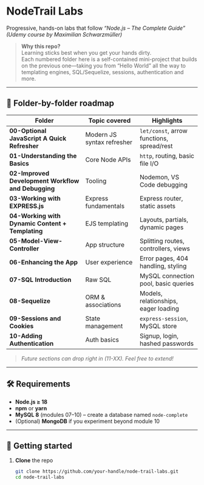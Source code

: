 # NodeTrail Labs
Progressive, hands-on labs that follow _“Node.js – The Complete Guide”_  
*(Udemy course by Maximilian Schwarzmüller)*

> **Why this repo?**  
> Learning sticks best when you get your hands dirty.  
> Each numbered folder here is a self-contained mini-project that
> builds on the previous one—taking you from “Hello World” all the way to
> templating engines, SQL/Sequelize, sessions, authentication and more.

---

## 📁 Folder-by-folder roadmap

| Folder | Topic covered | Highlights |
| ------ | ------------- | ---------- |
| **00-Optional JavaScript A Quick Refresher** | Modern JS syntax refresher | `let/const`, arrow functions, spread/rest |
| **01-Understanding the Basics** | Core Node APIs | `http`, routing, basic file I/O |
| **02-Improved Development Workflow and Debugging** | Tooling | Nodemon, VS Code debugging |
| **03-Working with EXPRESS.js** | Express fundamentals | Express router, static assets |
| **04-Working with Dynamic Content + Templating** | EJS templating | Layouts, partials, dynamic pages |
| **05-Model-View-Controller** | App structure | Splitting routes, controllers, views |
| **06-Enhancing the App** | User experience | Error pages, 404 handling, styling |
| **07-SQL Introduction** | Raw SQL | MySQL connection pool, basic queries |
| **08-Sequelize** | ORM & associations | Models, relationships, eager loading |
| **09-Sessions and Cookies** | State management | `express-session`, MySQL store |
| **10-Adding Authentication** | Auth basics | Signup, login, hashed passwords |

> _Future sections can drop right in (11-XX). Feel free to extend!_

---

## 🛠️  Requirements

* **Node.js ≥ 18**
* **npm** or **yarn**
* **MySQL 8** (modules 07–10) – create a database named `node-complete`
* (Optional) **MongoDB** if you experiment beyond module 10

---

## 🚀  Getting started

1. **Clone** the repo  
   ```bash
   git clone https://github.com/your-handle/node-trail-labs.git
   cd node-trail-labs

